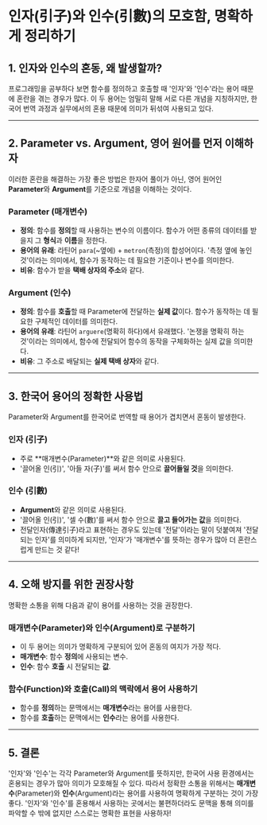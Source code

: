 # 인자(引子)와 인수(引數)의 모호함, 명확하게 정리하기

## 1. 인자와 인수의 혼동, 왜 발생할까?

프로그래밍을 공부하다 보면 함수를 정의하고 호출할 때 '인자'와 '인수'라는 용어 때문에 혼란을 겪는 경우가 많다. 이 두 용어는 엄밀히 말해 서로 다른 개념을 지칭하지만, 한국어 번역 과정과 실무에서의 혼용 때문에 의미가 뒤섞여 사용되고 있다.

---

## 2. Parameter vs. Argument, 영어 원어를 먼저 이해하자

이러한 혼란을 해결하는 가장 좋은 방법은 한자어 풀이가 아닌, 영어 원어인 **Parameter**와 **Argument**를 기준으로 개념을 이해하는 것이다.

### Parameter (매개변수)

- **정의**: 함수를 **정의**할 때 사용하는 변수의 이름이다. 함수가 어떤 종류의 데이터를 받을지 그 **형식**과 **이름**을 정한다.
- **용어의 유래**: 라틴어 `para`(~옆에) + `metron`(측정)의 합성어이다. '측정 옆에 놓인 것'이라는 의미에서, 함수가 동작하는 데 필요한 기준이나 변수를 의미한다.
- **비유**: 함수가 받을 **택배 상자의 주소**와 같다.

### Argument (인수)

- **정의**: 함수를 **호출**할 때 Parameter에 전달하는 **실제 값**이다. 함수가 동작하는 데 필요한 구체적인 데이터를 의미한다.
- **용어의 유래**: 라틴어 `arguere`(명확히 하다)에서 유래했다. '논쟁을 명확히 하는 것'이라는 의미에서, 함수에 전달되어 함수의 동작을 구체화하는 실제 값을 의미한다.
- **비유**: 그 주소로 배달되는 **실제 택배 상자**와 같다.

---

## 3. 한국어 용어의 정확한 사용법

Parameter와 Argument를 한국어로 번역할 때 용어가 겹치면서 혼동이 발생한다.

### 인자 (引子)

- 주로 **매개변수(Parameter)**와 같은 의미로 사용된다.
- '끌어올 인(引)', '아들 자(子)'를 써서 함수 안으로 **끌어들일 것**을 의미한다.

### 인수 (引數)

- **Argument**와 같은 의미로 사용된다.
- '끌어올 인(引)', '셀 수(數)'를 써서 함수 안으로 **끌고 들어가는 값**을 의미한다.
- 전달인자(傳達引子)라고 표현하는 경우도 있는데 '전달'이라는 말이 덧붙여져 '전달되는 인자'를 의미하게 되지만, '인자'가 '매개변수'를 뜻하는 경우가 많아 더 혼란스럽게 만드는 것 같다!

---

## 4. 오해 방지를 위한 권장사항

명확한 소통을 위해 다음과 같이 용어를 사용하는 것을 권장한다.

### 매개변수(Parameter)와 인수(Argument)로 구분하기

- 이 두 용어는 의미가 명확하게 구분되어 있어 혼동의 여지가 가장 적다.
- **매개변수**: 함수 **정의**에 사용되는 변수.
- **인수**: 함수 **호출** 시 전달되는 **값**.

### 함수(Function)와 호출(Call)의 맥락에서 용어 사용하기

- 함수를 **정의**하는 문맥에서는 **매개변수**라는 용어를 사용한다.
- 함수를 **호출**하는 문맥에서는 **인수**라는 용어를 사용한다.

---

## 5. 결론

'인자'와 '인수'는 각각 Parameter와 Argument를 뜻하지만, 한국어 사용 환경에서는 혼용되는 경우가 많아 의미가 모호해질 수 있다. 따라서 정확한 소통을 위해서는 **매개변수**(Parameter)와 **인수**(Argument)라는 용어를 사용하여 명확하게 구분하는 것이 가장 좋다. '인자'와 '인수'를 혼용해서 사용하는 곳에서는 불편하더라도 문맥을 통해 의미를 파악할 수 밖에 없지만 스스로는 명확한 표현을 사용하자!
